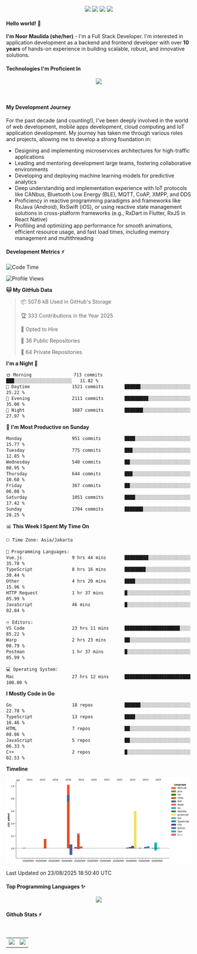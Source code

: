 <p align="center">
  <img src="https://dev.discordprofiles.me/badge/status/814439552055771206?simple=true">
  <img src="https://dev.discordprofiles.me/badge/playing/814439552055771206">
  <img src="https://dev.discordprofiles.me/badge/vscode/814439552055771206">
  <img src="https://dev.discordprofiles.me/badge/spotify/814439552055771206">
</p>

#### Hello world! 👋
**I'm Noor Maulida (she/her)** - I'm a Full Stack Developer. I'm interested in application development as a backend and frontend developer with over **10 years** of hands-on experience in building scalable, robust, and innovative solutions.

#### Technologies I'm Proficient In
<p align="center">
  <img src="https://skillicons.dev/icons?i=go,laravel,nodejs,vue,react,flutter,python,mongodb,docker,aws,gcp" />
</p>
<br>

#### My Development Journey
For the past decade (and counting!), I've been deeply involved in the world of web development, mobile apps development, cloud computing and IoT application development. My journey has taken me through various roles and projects, allowing me to develop a strong foundation in:

* Designing and implementing microservices architectures for high-traffic applications
* Leading and mentoring development large teams, fostering collaborative environments
* Developing and deploying machine learning models for predictive analytics
* Deep understanding and implementation experience with IoT protocols like CANbus, Bluetooth Low Energy (BLE), MQTT, CoAP, XMPP, and DDS
* Proficiency in reactive programming paradigms and frameworks like RxJava (Android), RxSwift (iOS), or using reactive state management solutions in cross-platform frameworks (e.g., RxDart in Flutter, RxJS in React Native)
* Profiling and optimizing app performance for smooth animations, efficient resource usage, and fast load times, including memory management and multithreading

#### Development Metrics ⚡
<!--START_SECTION:waka-->
![Code Time](http://img.shields.io/badge/Code%20Time-1%2C292%20hrs%2016%20mins-blue)

![Profile Views](http://img.shields.io/badge/Profile%20Views-46-blue)

**🐱 My GitHub Data** 

> 📦 507.6 kB Used in GitHub's Storage 
 > 
> 🏆 333 Contributions in the Year 2025
 > 
> 💼 Opted to Hire
 > 
> 📜 36 Public Repositories 
 > 
> 🔑 64 Private Repositories 
 > 
**I'm a Night 🦉** 

```text
🌞 Morning                713 commits         ███░░░░░░░░░░░░░░░░░░░░░░   11.82 % 
🌆 Daytime                1521 commits        ██████░░░░░░░░░░░░░░░░░░░   25.22 % 
🌃 Evening                2111 commits        █████████░░░░░░░░░░░░░░░░   35.00 % 
🌙 Night                  1687 commits        ███████░░░░░░░░░░░░░░░░░░   27.97 % 
```
📅 **I'm Most Productive on Sunday** 

```text
Monday                   951 commits         ████░░░░░░░░░░░░░░░░░░░░░   15.77 % 
Tuesday                  775 commits         ███░░░░░░░░░░░░░░░░░░░░░░   12.85 % 
Wednesday                540 commits         ██░░░░░░░░░░░░░░░░░░░░░░░   08.95 % 
Thursday                 644 commits         ███░░░░░░░░░░░░░░░░░░░░░░   10.68 % 
Friday                   367 commits         ██░░░░░░░░░░░░░░░░░░░░░░░   06.08 % 
Saturday                 1051 commits        ████░░░░░░░░░░░░░░░░░░░░░   17.42 % 
Sunday                   1704 commits        ███████░░░░░░░░░░░░░░░░░░   28.25 % 
```


📊 **This Week I Spent My Time On** 

```text
🕑︎ Time Zone: Asia/Jakarta

💬 Programming Languages: 
Vue.js                   9 hrs 44 mins       █████████░░░░░░░░░░░░░░░░   35.78 % 
TypeScript               8 hrs 16 mins       ████████░░░░░░░░░░░░░░░░░   30.44 % 
Other                    4 hrs 20 mins       ████░░░░░░░░░░░░░░░░░░░░░   15.96 % 
HTTP Request             1 hr 37 mins        █░░░░░░░░░░░░░░░░░░░░░░░░   05.99 % 
JavaScript               46 mins             █░░░░░░░░░░░░░░░░░░░░░░░░   02.84 % 

🔥 Editors: 
VS Code                  23 hrs 11 mins      █████████████████████░░░░   85.22 % 
Warp                     2 hrs 23 mins       ██░░░░░░░░░░░░░░░░░░░░░░░   08.79 % 
Postman                  1 hr 37 mins        █░░░░░░░░░░░░░░░░░░░░░░░░   05.99 % 

💻 Operating System: 
Mac                      27 hrs 12 mins      █████████████████████████   100.00 % 
```

**I Mostly Code in Go** 

```text
Go                       18 repos            ██████░░░░░░░░░░░░░░░░░░░   22.78 % 
TypeScript               13 repos            ████░░░░░░░░░░░░░░░░░░░░░   16.46 % 
HTML                     7 repos             ██░░░░░░░░░░░░░░░░░░░░░░░   08.86 % 
JavaScript               5 repos             ██░░░░░░░░░░░░░░░░░░░░░░░   06.33 % 
C++                      2 repos             █░░░░░░░░░░░░░░░░░░░░░░░░   02.53 % 
```



**Timeline**

![Lines of Code chart](https://raw.githubusercontent.com/noormaulida/noormaulida/main/assets/bar_graph.png)


 Last Updated on 23/08/2025 18:50:40 UTC
<!--END_SECTION:waka-->

#### Top Programming Languages ✨
<p align="center">
  <img src="https://api.githubtrends.io/user/svg/noormaulida/langs?time_range=one_year&include_private=true&compact=true&theme=dark" />
</p>

#### Github Stats ⚡
<p align="center">
  <table>
    <tr>
      <td>
        <img src="https://github-readme-streak-stats.herokuapp.com?user=noormaulida&theme=react&hide_border=true&mode=weekly" height="180" />
      </td>
      <td>
        <img src="https://github-readme-stats.vercel.app/api?username=noormaulida&theme=react&count_private=true&hide_border=true&line_height=20" height="180"/>
      </td>
    </tr>
</p>
<br>
